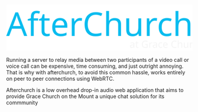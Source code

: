 ![](/logo.svg)

Running a server to relay media between two participants of a video call or voice call can be expensive, time consuming, and just outright annoying.
That is why with afterchurch, to avoid this common hassle, works entirely on peer to peer connections using WebRTC.

Afterchurch is a low overhead drop-in audio web application that aims to provide Grace Church on the Mount a unique chat solution for its commmunity
